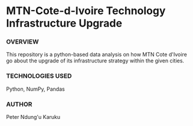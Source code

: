 # MTN-Cote-d-Ivoire Technology Infrastructure Upgrade

### OVERVIEW
This repository is a python-based data analysis on how MTN Cote d'Ivoire go about the upgrade of its infrastructure strategy within the given cities.

### TECHNOLOGIES USED
Python,
NumPy,
Pandas


### AUTHOR
Peter Ndung'u Karuku
